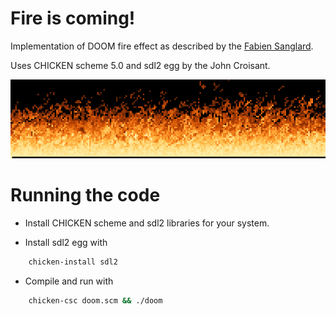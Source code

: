 # Fire is coming!

Implementation of DOOM fire effect as described by the [Fabien Sanglard](http://fabiensanglard.net/doom_fire_psx/).

Uses CHICKEN scheme 5.0 and sdl2 egg by the John Croisant.

![DOOM fire](/screenshot.png)

# Running the code

* Install CHICKEN scheme and sdl2 libraries for your system.

* Install sdl2 egg with
```sh
    chicken-install sdl2
```

* Compile and run with
```sh
    chicken-csc doom.scm && ./doom
```
